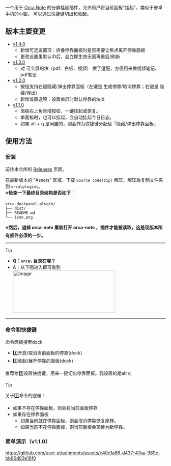 一个用于 [Orca Note](https://github.com/sethyuan/orca-note) 的分屏挂起插件，允许用户将当前面板"挂起"，类似于安卓手机的小窗。
可以通过快捷键切出和收起。

## 版本主要变更
- [v1.4.0](https://github.com/cordinGH/orca-dockpanel-plugin/releases/tag/v1.4.0)
  - 新增可选设置项：折叠停靠面板时是否需要让焦点离开停靠面板
  - 更改设置里默认ID后，会立即生效无需再重启/刷新
- [v1.3.0](https://github.com/cordinGH/orca-dockpanel-plugin/releases/tag/v1.3.0)
  - 对 可全屏的块（pdf、白板、视频） 做了适配，方便用来做视频笔记、pdf笔记
- [v1.2.0](https://github.com/cordinGH/orca-dockpanel-plugin/releases/tag/v1.2.0)
  - 按钮支持右键隐藏/弹出停靠面板（左键是 生成停靠/取消停靠；右键是 隐藏/弹出）
  - 新增设置选项：设置单屏时默认停靠的块id
- [v1.1.0](https://github.com/cordinGH/orca-dockpanel-plugin/releases/tag/v1.1.0)
  - 面板右上角新增按钮，一键挂起或恢复。
  - 单面板时，也可以挂起，会自动挂起今日日志。
  - 如果 alt + q 是闲置的，则会作为快捷键分配给「隐藏/弹出停靠面板」

## 使用方法

### 安装

前往本仓库的 [Releases](https://github.com/cordinGH/orca-dockpanel-plugin/releases) 页面。

在最新版本的 "Assets" 区域，下载 `Source code(zip)` 解压，解压后复制文件夹到 `orca\plugins`。  
**⭐️检查一下最终目录结构是否如下**：


```
orca-dockpanel-plugin/
├── dist/
├── README.md
└── icon.png
```


**⭐️然后，退掉 orca-note 重新打开 orca-note ，插件才能被读取，这是现版本所有插件必须的一步。**

---

> [!TIP]  
> - **Q：`orca\` 目录在哪？**  
> - A：从下图进入即可看到  
>   <img width="321" height="134" alt="image" src="https://github.com/user-attachments/assets/50cf1e64-f628-42cb-8e77-82ae4083999b" />


---

### 命令和快捷键

命令面板搜索dock
- 1️⃣开启/取消当前面板的停靠(dock)
- 2️⃣收起/展开停靠的面板(dock)

推荐给2️⃣设置快捷键，用来一键切出停靠面板。我设置的是alt q

> [!TIP] 
> 关于1️⃣命令的逻辑：
> - 如果不存在停靠面板，则会将当前面板停靠
> - 如果存在停靠面板
>     - 如果当前就在停靠面板，则会取消停靠恢复原样。
>     - 如果当前不在停靠面板，则当前面板会顶替为新停靠。

### 简单演示（v1.1.0）

https://github.com/user-attachments/assets/c40e1a86-d437-47aa-989c-bb86d83e18f0


